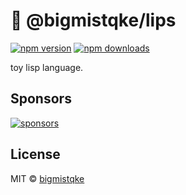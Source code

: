 # 💋 @bigmistqke/lips

[![npm version](https://badgen.net/npm/v/lips)](https://npm.im/lips) [![npm downloads](https://badgen.net/npm/dm/lips)](https://npm.im/lips)

toy lisp language.

## Sponsors

[![sponsors](https://sponsors-images.bigmistqke.dev/sponsors.svg)](https://github.com/sponsors/bigmistqke)

## License

MIT &copy; [bigmistqke](https://github.com/sponsors/bigmistqke)
